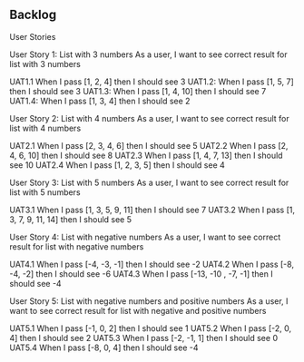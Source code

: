 ## Backlog

User Stories

User Story 1: List with 3 numbers
As a user, I want to see correct result for list with 3 numbers

UAT1.1 When I pass [1, 2, 4] then I should see 3
UAT1.2: When I pass [1, 5, 7] then I should see 3
UAT1.3: When I pass [1, 4, 10] then I should see 7
UAT1.4: When I pass [1, 3, 4] then I should see 2

User Story 2: List with 4 numbers
As a user, I want to see correct result for list with 4 numbers

UAT2.1 When I pass [2, 3, 4, 6] then I should see 5
UAT2.2 When I pass [2, 4, 6, 10] then I should see 8
UAT2.3 When I pass [1, 4, 7, 13] then I should see 10
UAT2.4 When I pass [1, 2, 3, 5] then I should see 4

User Story 3: List with 5 numbers
As a user, I want to see correct result for list with 5 numbers

UAT3.1 When I pass [1, 3, 5, 9, 11] then I should see 7
UAT3.2 When I pass [1, 3, 7, 9, 11, 14] then I should see 5

User Story 4: List with negative numbers
As a user, I want to see correct result for list with negative numbers

UAT4.1 When I pass [-4, -3, -1] then I should see -2
UAT4.2 When I pass [-8, -4, -2] then I should see -6
UAT4.3 When I pass [-13, -10 , -7, -1] then I should see -4

User Story 5: List with negative numbers and positive numbers
As a user, I want to see correct result for list with negative and positive numbers

UAT5.1 When I pass [-1, 0, 2] then I should see 1
UAT5.2 When I pass [-2, 0, 4] then I should see 2
UAT5.3 When I pass [-2, -1, 1] then I should see 0
UAT5.4 When I pass [-8, 0, 4] then I should see -4
